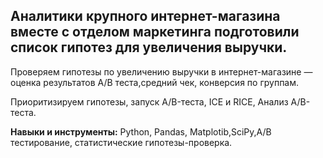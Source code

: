 ## Аналитики крупного интернет-магазина вместе с отделом маркетинга подготовили список гипотез для увеличения выручки. 

Проверяем гипотезы по увеличению выручки в интернет-магазине — оценка результатов A/B теста,средний чек, конверсия по группам.

Приоритизируем гипотезы, запуск A/B-теста, ICE и RICE, Анализ A/B-теста.

**Навыки и  инструменты:** Python, Pandas, Matplotib,SciPy,А/В тестирование, статистические гипотезы-проверка.
